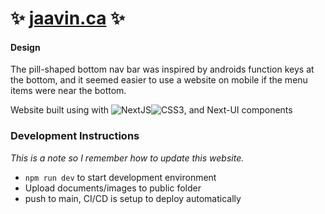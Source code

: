 # ✨ [jaavin.ca](https://jaavin.ca/) ✨


#### Design
The pill-shaped bottom nav bar was inspired by androids function keys at the bottom, and it seemed easier to use a website on mobile if the menu items were near the bottom.


Website built using with ![NextJS](https://img.shields.io/badge/Next-black?style=for-the-badge&logo=next.js&logoColor=white)![CSS3](https://img.shields.io/badge/css3-%231572B6.svg?style=for-the-badge&logo=css3&logoColor=white), and Next-UI components



### Development Instructions
*This is a note so I remember how to update this website.*
- `npm run dev` to start development environment 
- Upload documents/images to public folder
- push to main, CI/CD is setup to deploy automatically

